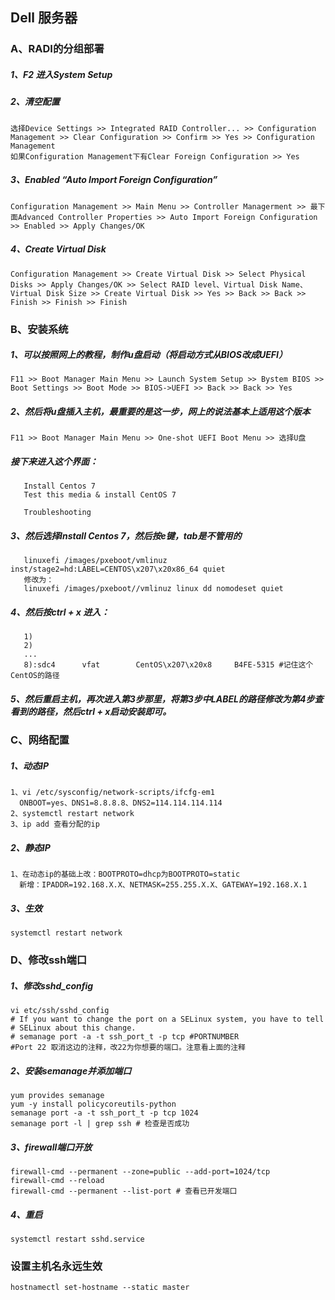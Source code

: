 ## Dell 服务器  
### A、RADI的分组部署  
##### 1、F2 进入System Setup  
##### 2、清空配置  
```  
选择Device Settings >> Integrated RAID Controller... >> Configuration Management >> Clear Configuration >> Confirm >> Yes >> Configuration Management  
如果Configuration Management下有Clear Foreign Configuration >> Yes  
```  
##### 3、Enabled “Auto Import Foreign Configuration”  
```  
Configuration Management >> Main Menu >> Controller Managerment >> 最下面Advanced Controller Properties >> Auto Import Foreign Configuration >> Enabled >> Apply Changes/OK  
```  
##### 4、Create Virtual Disk  
```  
Configuration Management >> Create Virtual Disk >> Select Physical Disks >> Apply Changes/OK >> Select RAID level、Virtual Disk Name、Virtual Disk Size >> Create Virtual Disk >> Yes >> Back >> Back >> Finish >> Finish >> Finish  
```  
  
### B、安装系统  
##### 1、可以按照网上的教程，制作u盘启动（将启动方式从BIOS改成UEFI）  
```  
F11 >> Boot Manager Main Menu >> Launch System Setup >> Bystem BIOS >> Boot Settings >> Boot Mode >> BIOS->UEFI >> Back >> Back >> Yes   
```  
##### 2、然后将u盘插入主机，最重要的是这一步，网上的说法基本上适用这个版本  
```  
F11 >> Boot Manager Main Menu >> One-shot UEFI Boot Menu >> 选择U盘  
```  
  
  
##### 接下来进入这个界面：  
```  
   Install Centos 7  
   Test this media & install CentOS 7  
     
   Troubleshooting  
```  
##### 3、然后选择Install Centos 7，然后按e键，tab是不管用的  
```  
   linuxefi /images/pxeboot/vmlinuz inst/stage2=hd:LABEL=CENTOS\x207\x20x86_64 quiet  
   修改为：   
   linuxefi /images/pxeboot//vmlinuz linux dd nomodeset quiet   
```  
  
##### 4、然后按ctrl + x 进入：  
```  
   1)  
   2)  
   ...  
   8):sdc4		vfat		CentOS\x207\x20x8     B4FE-5315 #记住这个CentOS的路径  
```  
  
##### 5、然后重启主机，再次进入第3步那里，将第3步中LABEL的路径修改为第4步查看到的路径，然后ctrl + x启动安装即可。  
  
### C、网络配置  
##### 1、动态IP  
```  
1、vi /etc/sysconfig/network-scripts/ifcfg-em1  
  ONBOOT=yes、DNS1=8.8.8.8、DNS2=114.114.114.114  
2、systemctl restart network  
3、ip add 查看分配的ip  
```  
##### 2、静态IP  
```  
1、在动态ip的基础上改：BOOTPROTO=dhcp为BOOTPROTO=static  
  新增：IPADDR=192.168.X.X、NETMASK=255.255.X.X、GATEWAY=192.168.X.1  
```  
##### 3、生效  
```  
systemctl restart network  
```  
### D、修改ssh端口  
##### 1、修改sshd_config  
```  
vi etc/ssh/sshd_config  
# If you want to change the port on a SELinux system, you have to tell  
# SELinux about this change.  
# semanage port -a -t ssh_port_t -p tcp #PORTNUMBER  
#Port 22 取消这边的注释，改22为你想要的端口。注意看上面的注释  
```  
##### 2、安装semanage并添加端口  
```  
yum provides semanage  
yum -y install policycoreutils-python  
semanage port -a -t ssh_port_t -p tcp 1024  
semanage port -l | grep ssh # 检查是否成功  
```  
##### 3、firewall端口开放  
```  
firewall-cmd --permanent --zone=public --add-port=1024/tcp  
firewall-cmd --reload  
firewall-cmd --permanent --list-port # 查看已开发端口  
```  
##### 4、重启  
```  
systemctl restart sshd.service  
```  
### 设置主机名永远生效  
```  
hostnamectl set-hostname --static master  
```  